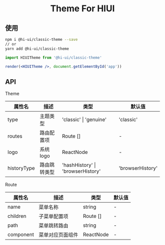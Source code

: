 <h1 align="center">Theme For HIUI</h1>

## 使用

```bash
npm i @hi-ui/classic-theme --save
// or
yarn add @hi-ui/classic-theme
```

```jsx
import HIUITheme from '@hi-ui/classic-theme'

render(<HIUITheme />, document.getElementById('app'))
```

## API

Theme

| 属性名      | 描述         | 类型                              | 默认值           |
| ----------- | ------------ | --------------------------------- | ---------------- |
| type        | 主题类型     | 'classic' \| 'genuine'            | 'classic'        |
| routes      | 路由配置项   | Route []                          | -                |
| logo        | 系统 logo    | ReactNode                         | -                |
| historyType | 路由跳转类型 | 'hashHistory' \| 'browserHistory' | 'browserHistory' |

Route

| 属性名    | 描述             | 类型      | 默认值 |
| --------- | ---------------- | --------- | ------ |
| name      | 菜单名称         | string    | -      |
| children  | 子菜单配置项     | Route []  | -      |
| path      | 菜单跳转路由     | string    | -      |
| component | 菜单对应页面组件 | ReactNode | -      |
